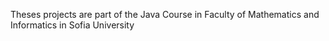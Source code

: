 
Theses projects are part of the Java Course in Faculty of Mathematics and Informatics in Sofia University
